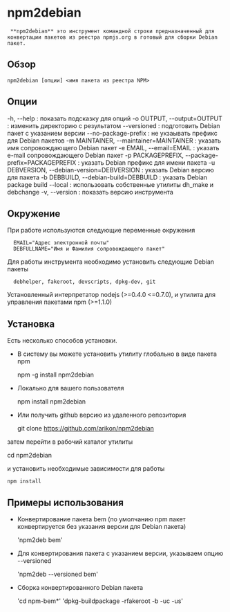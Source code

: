 # npm2debian

	 **npm2debian** это инструмент командной строки предназначенный для конвертации пакетов из реестра npmjs.org в готовый для сборки Debian пакет. 

## Обзор
 
	npm2debian [опции] <имя пакета из реестра NPM>

## Опции

  -h, --help                     : показать подсказку для опций
  -o OUTPUT, --output=OUTPUT     : изменить директорию с результатом
  --versioned                    : подготовить Debian пакет с указанием версии
  --no-package-prefix            : не укзаывать префикс для Debian пакетов
  -m MAINTAINER,
  --maintainer=MAINTAINER        : указать имя сопровождающего Debian пакет
  -e EMAIL, --email=EMAIL        : указать e-mail сопровождающего Debian пакет
  -p PACKAGEPREFIX,
  --package-prefix=PACKAGEPREFIX : указать Debian префикс для имени пакета
  -u DEBVERSION,
  --debian-version=DEBVERSION    : указать Debian версию для пакета
  -b DEBBUILD,
  --debian-build=DEBBUILD        : указать Debian package build
  --local                        : использовать собственные утилиты dh_make и debchange
  -v, --version                  : показать версию инструмента

## Окружение 

  При работе используются следующие переменные окружения 

      EMAIL="Адрес электронной почты"
      DEBFULLNAME="Имя и Фамилия сопровождающего пакет"

  Для работы инструмента необходимо установить следующие Debian пакеты

      debhelper, fakeroot, devscripts, dpkg-dev, git

  Установленный интерпретатор nodejs (>=0.4.0 <=0.7.0), и утилита для управления пакетами npm (>=1.1.0)

## Установка

  Есть несколько способов установки.

 * В систему вы можете установить утилиту глобально в виде пакета npm

    npm -g install npm2debian 

 * Локально для вашего пользователя

    npm install npm2debian

 * Или получить github версию из удаленного репозитория
  
    git clone https://github.com/arikon/npm2debian

  затем перейти в рабочий каталог утилиты

   cd npm2debian

  и установить необходимые зависимости для работы 

    npm install

## Примеры использования
  
 * Конвертирование пакета bem (по умолчанию npm пакет конвертируется без указания версии для Debian пакета)

    'npm2deb bem'

 * Для конвертирования пакета с указанием версии, указываем опцию --versioned

    'npm2deb --versioned bem'

 * Сборка конвертированного Debian пакета

    'cd npm-bem*'
    'dpkg-buildpackage -rfakeroot -b -uc -us'
    
